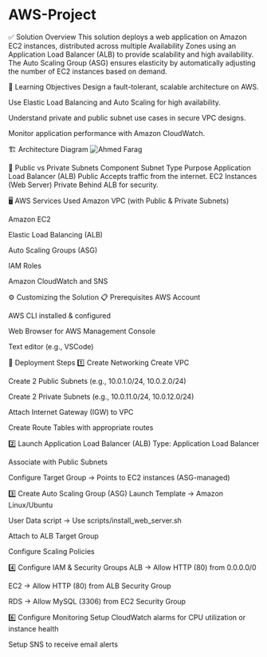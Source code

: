 # AWS-Project
✅ Solution Overview
This solution deploys a web application on Amazon EC2 instances, distributed across multiple Availability Zones using an Application Load Balancer (ALB) to provide scalability and high availability. The Auto Scaling Group (ASG) ensures elasticity by automatically adjusting the number of EC2 instances based on demand.

🎯 Learning Objectives
Design a fault-tolerant, scalable architecture on AWS.

Use Elastic Load Balancing and Auto Scaling for high availability.

Understand private and public subnet use cases in secure VPC designs.

Monitor application performance with Amazon CloudWatch.

🏗️ Architecture Diagram
![Ahmed Farag](https://github.com/user-attachments/assets/578beaa8-5c71-4d9d-b80d-1b00ac88ad6e)





📌 Public vs Private Subnets
Component	Subnet Type	Purpose
Application Load Balancer (ALB)	Public	Accepts traffic from the internet.
EC2 Instances (Web Server)	Private	Behind ALB for security.

🖥️ AWS Services Used
Amazon VPC (with Public & Private Subnets)

Amazon EC2

Elastic Load Balancing (ALB)

Auto Scaling Groups (ASG)

IAM Roles

Amazon CloudWatch and SNS 

⚙️ Customizing the Solution
📋 Prerequisites
AWS Account

AWS CLI installed & configured

Web Browser for AWS Management Console

Text editor (e.g., VSCode)

🚀 Deployment Steps
1️⃣ Create Networking
Create VPC

Create 2 Public Subnets (e.g., 10.0.1.0/24, 10.0.2.0/24)

Create 2 Private Subnets (e.g., 10.0.11.0/24, 10.0.12.0/24)

Attach Internet Gateway (IGW) to VPC

Create Route Tables with appropriate routes 

2️⃣ Launch Application Load Balancer (ALB)
Type: Application Load Balancer

Associate with Public Subnets

Configure Target Group → Points to EC2 instances (ASG-managed)

3️⃣ Create Auto Scaling Group (ASG)
Launch Template → Amazon Linux/Ubuntu

User Data script → Use scripts/install_web_server.sh

Attach to ALB Target Group

Configure Scaling Policies

4️⃣  Configure IAM & Security Groups
ALB → Allow HTTP (80) from 0.0.0.0/0

EC2 → Allow HTTP (80) from ALB Security Group

RDS → Allow MySQL (3306) from EC2 Security Group

6️⃣ Configure Monitoring 
Setup CloudWatch alarms for CPU utilization or instance health

Setup SNS to receive email alerts
